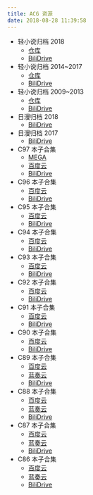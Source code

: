```yaml
---
title: ACG 资源
date: 2018-08-28 11:39:58
---
```


+   轻小说归档 2018
    +   [仓库](http://it-ebooks.flygon.net/lightnovel-2018/)
    +   [BiliDrive](http://it-ebooks.flygon.net/lightnovel-2018-bilidrive/)
+   轻小说归档 2014~2017
    +   [仓库](http://it-ebooks.flygon.net/lightnovel-2014-2017/)
    +   [BiliDrive](http://it-ebooks.flygon.net/lightnovel-2014-2017-bilidrive/)
+   轻小说归档 2009~2013
    +   [仓库](http://it-ebooks.flygon.net/lightnovel-2009-2013/)
    +   [BiliDrive](http://it-ebooks.flygon.net/lightnovel-2009-2013-bilidrive/)
+   日漫归档 2018
    +   [BiliDrive](http://it-ebooks.flygon.net/comic-2018-bilidrive)
+   日漫归档 2017
    +   [BiliDrive](http://it-ebooks.flygon.net/comic-2017-bilidrive)
+   C97 本子合集
    +   [MEGA](https://mega.nz/#F!HYlTkb5T!LYuH2BnpSl5TTcfIDen5Mg)
    +   [百度云](http://it-ebooks.flygon.net/cm-bdyun/)
    +   [BiliDrive](http://it-ebooks.flygon.net/c97/)
+   C96 本子合集
    +   [百度云](http://it-ebooks.flygon.net/cm-bdyun/)
    +   [BiliDrive](http://it-ebooks.flygon.net/c96/)
+   C95 本子合集
    +   [百度云](http://it-ebooks.flygon.net/cm-bdyun/)
    +   [BiliDrive](http://it-ebooks.flygon.net/c95/)
+   C94 本子合集
    +   [百度云](http://it-ebooks.flygon.net/cm-bdyun/)
    +   [BiliDrive](http://it-ebooks.flygon.net/c94/)
+   C93 本子合集
    +   [百度云](http://it-ebooks.flygon.net/cm-bdyun/)
    +   [BiliDrive](http://it-ebooks.flygon.net/c93/)
+   C92 本子合集
    +   [百度云](http://it-ebooks.flygon.net/cm-bdyun/)
    +   [BiliDrive](http://it-ebooks.flygon.net/c92/)
+   C91 本子合集
    +   [百度云](http://it-ebooks.flygon.net/cm-bdyun/)
    +   [BiliDrive](http://it-ebooks.flygon.net/c91/)
+   C90 本子合集
    +   [百度云](http://it-ebooks.flygon.net/cm-bdyun/)
    +   [BiliDrive](http://it-ebooks.flygon.net/c90/)
+   C89 本子合集
    +   [百度云](http://it-ebooks.flygon.net/cm-bdyun/)
    +   [蓝奏云](https://www.lanzous.com/b00z9ym1c)
    +   [BiliDrive](http://it-ebooks.flygon.net/c89/)
+   C88 本子合集
    +   [百度云](http://it-ebooks.flygon.net/cm-bdyun/)
    +   [蓝奏云](https://www.lanzous.com/b00z9ym0b)
    +   [BiliDrive](http://it-ebooks.flygon.net/c88/)
+   C87 本子合集
    +   [百度云](http://it-ebooks.flygon.net/cm-bdyun/)
    +   [蓝奏云](https://www.lanzous.com/b00z9yebe)
    +   [BiliDrive](http://it-ebooks.flygon.net/c87/)
+   C86 本子合集
    +   [百度云](http://it-ebooks.flygon.net/cm-bdyun/)
    +   [蓝奏云](https://www.lanzous.com/b00z9y1kf)
    +   [BiliDrive](http://it-ebooks.flygon.net/c86/)